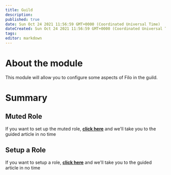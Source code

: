```yaml
---
title: Guild
description:
published: true
date: Sun Oct 24 2021 11:56:59 GMT+0000 (Coordinated Universal Time)
dateCreated: Sun Oct 24 2021 11:56:59 GMT+0000 (Coordinated Universal Time)
tags:
editor: markdown
---
```


# About the module

This module will allow you to configure some aspects of Filo in the guild.

# Summary

## Muted Role

If you want to set up the muted role, **[click here](https://wiki.filobot.xyz/en/modules/guild/muted)** and we'll take you to the guided article in no time

## Setup a Role

If you want to setup a role, **[click here](https://wiki.filobot.xyz/en/modules/guild/role)** and we'll take you to the guided article in no time

